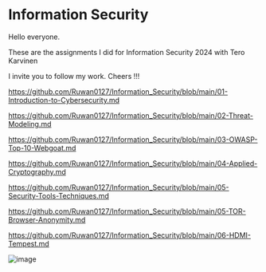 # Information Security

Hello everyone.

These are the assignments I did for Information Security 2024 with Tero Karvinen

I invite you to follow my work. Cheers !!!

https://github.com/Ruwan0127/Information_Security/blob/main/01-Introduction-to-Cybersecurity.md    

https://github.com/Ruwan0127/Information_Security/blob/main/02-Threat-Modeling.md

https://github.com/Ruwan0127/Information_Security/blob/main/03-OWASP-Top-10-Webgoat.md

https://github.com/Ruwan0127/Information_Security/blob/main/04-Applied-Cryptography.md

https://github.com/Ruwan0127/Information_Security/blob/main/05-Security-Tools-Techniques.md

https://github.com/Ruwan0127/Information_Security/blob/main/05-TOR-Browser-Anonymity.md

https://github.com/Ruwan0127/Information_Security/blob/main/06-HDMI-Tempest.md


![image](https://github.com/user-attachments/assets/ecd04ab9-bc76-4ee4-99fd-360a1d8da1c2)
